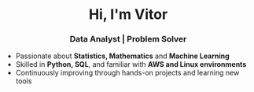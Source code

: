 <h1 align="center">Hi, I'm Vitor</h1>
<h3 align="center"> Data Analyst | Problem Solver </h3>

- Passionate about **Statistics, Mathematics** and **Machine Learning**   
- Skilled in **Python, SQL**, and familiar with **AWS and Linux environments**  
- Continuously improving through hands-on projects and learning new tools  
